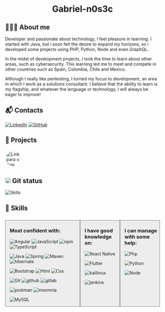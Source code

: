 # <center> Gabriel-n0s3c</center>

## 👨🏽‍💻 About me

Developer and passionate about technology, I feel pleasure in learning. I started with Java, but i soon felt the desire to expand my horizons, so i developed some projects using PHP, Python, Node and even GraphQL.

In the midst of development projects, I took the time to learn about other areas, such as cybersecurity. This learning led me to meet and compete in other countries such as Spain, Colombia, Chile and Mexico.

Although I really like pentesting, I turned my focus to development, an area in which I work as a solutions consultant. I believe that the ability to learn is my flagship, and whatever the language or technology, I will always be eager to improve!

## 📬 Contacts

[![LinkedIn](https://img.shields.io/badge/LinkedIn-0D1117?style=for-the-badge&logo=linkedin&logoColor=0A66C2)](https://www.linkedin.com/in/gabrielmarques23/)
[![GitHub](https://img.shields.io/badge/GitHub-0D1117?style=for-the-badge&logo=github&logoColor=white)](https://github.com/Gabriel-n0s3c)

## 🚀 Projects

<a href="https://play.google.com/store/apps/details?id=br.com.gabriel_marques.app_dez_e_faixa" style="text-decoration: none;">
  <div style="display: flex; align-items: center; width:50%">
    <img src="https://play-lh.googleusercontent.com/3DtGlcVMdN41tXzI4c8dFbjgooaUFOw7Syv6Rm-2vMNQTJOUyHW8Sh1OudnaWNjItLk=w240-h480-rw" alt="Link para o App" width="50" style="background-color: white; padding: 2px; border-radius: 50px;">
    <p style=" padding: 5px; color: white; text-align: right; margin-bottom: 0; margin-top: 0;">
      Application developed for study purposes using Flutter. 
    </p>
  </div>
</a>

## <img src="https://www.git-scm.com/images/logos/downloads/Git-Icon-1788C.png" alt="Logo do Git" width="18"> Git status

![Skills](https://github-readme-stats-git-masterrstaa-rickstaa.vercel.app/api/top-langs/?username=Gabriel-n0s3c&layout=compact&bg_color=000&border_color=30A3DC&title_color=E94D5F&text_color=FFF)

## 🔧 Skills

<div style="display: flex; justify-content: space-between; padding: 10px 0;">
<div style="flex: 2; border: 1px solid  rgba(100, 100, 100, 0.9); background-color:rgba(100, 100, 100, 0.1); padding-left: 1em ">

### Most confident with:

![Angular](https://img.shields.io/badge/Angular-0D1117?style=for-the-badge&logo=angular&logoColor=C71A36&labelColor=0D1117)
![JavaScript](https://img.shields.io/badge/JavaScript-0D1117?style=for-the-badge&logo=javascript&logoColor=F7DF1E&labelColor=0D1117)
![npm](https://img.shields.io/badge/npm-0D1117?style=for-the-badge&logo=npm&logoColor=CB3837&labelColor=0D1117)
![TypeScript](https://img.shields.io/badge/TypeScript-0D1117?style=for-the-badge&logo=typescript&logoColor=3178C6&labelColor=0D1117)

![Java](https://img.shields.io/badge/java-0D1117.svg?style=for-the-badge&logo=openjdk&logoColor=white&labelColor=0D1117)
![Spring](https://img.shields.io/badge/Spring-0D1117.svg?style=for-the-badge&logo=spring&logoColor=6DB33F&labelColor=0D1117)
![Maven](https://img.shields.io/badge/Maven-0D1117.svg?style=for-the-badge&logo=apachemaven&logoColor=C71A36&labelColor=0D1117)
![hibernate](https://img.shields.io/badge/hibernate-0D1117.svg?style=for-the-badge&logo=hibernate&logoColor=59666C&labelColor=0D1117)

![Bootstrap](https://img.shields.io/badge/boostrap-0D1117?style=for-the-badge&logo=bootstrap&labelColor=0D1117)
![Html](https://img.shields.io/badge/html-0D1117?style=for-the-badge&logo=html5&labelColor=0D1117)
![Css](https://img.shields.io/badge/css-0D1117?style=for-the-badge&logo=css3&labelColor=0D1117&logoColor=1572B6)

![Git](https://img.shields.io/badge/GIT-0D1117?style=for-the-badge&logo=git&logoColor=F05032&labelColor=0D1117)
![github](https://img.shields.io/badge/github-0D1117?style=for-the-badge&logo=github&logoColor=white&labelColor=0D1117)
![gitlab](https://img.shields.io/badge/gitlab-0D1117?style=for-the-badge&logo=gitlab&logoColor=FC6D26&labelColor=0D1117)

![postman](https://img.shields.io/badge/postman-0D1117?style=for-the-badge&logo=postman&logoColor=FF6C37&labelColor=0D1117)
![insomnia](https://img.shields.io/badge/insomnia-0D1117?style=for-the-badge&logo=insomnia&logoColor=4000BF&labelColor=0D1117)

![MySQL](https://img.shields.io/badge/MySQL-0D1117?style=for-the-badge&logo=mysql&logoColor=white&labelColor=0D1117)

</div>

<div style="flex: 1; border: 1px solid  rgba(100, 100, 100, 0.9); background-color:rgba(100, 100, 100, 0.1); padding-left: 1em ">

### I have good knowledge on:

![React Native](https://img.shields.io/badge/React_Native-0D1117?style=for-the-badge&logo=react&logoColor=61DAFB&labelColor=0D1117)

![Flutter](https://img.shields.io/badge/Flutter-0D1117?style=for-the-badge&logo=flutter&logoColor=02569B&labelColor=0D1117)

![kalilinux](https://img.shields.io/badge/kalilinux-0D1117?style=for-the-badge&logo=kalilinux&logoColor=557C94&labelColor=0D1117)

![jenkins](https://img.shields.io/badge/jenkins-0D1117?style=for-the-badge&logo=jenkins&logoColor=D24939&labelColor=0D1117)

</div>

<div style="flex: 1; border: 1px solid  rgba(100, 100, 100, 0.9); background-color:rgba(100, 100, 100, 0.1); padding-left: 1em ">

### I can manage with some help:

![Php](https://img.shields.io/badge/php-0D1117?style=for-the-badge&logo=php&logoColor=777BB4&labelColor=0D1117)

![Python](https://img.shields.io/badge/Python-0D1117?style=for-the-badge&logo=Python&logoColor=3776AB&labelColor=0D1117)

![Node](https://img.shields.io/badge/Node-0D1117?style=for-the-badge&logo=node.js&logoColor=339933&labelColor=0D1117)

</div>

</div>

